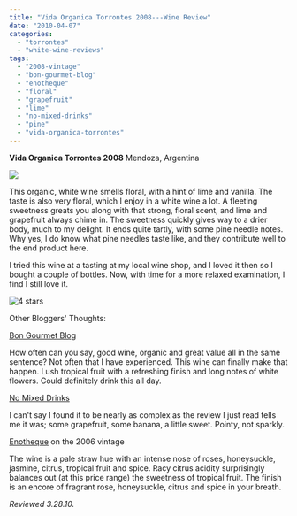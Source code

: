 ```yaml
---
title: "Vida Organica Torrontes 2008---Wine Review"
date: "2010-04-07"
categories:
  - "torrontes"
  - "white-wine-reviews"
tags:
  - "2008-vintage"
  - "bon-gourmet-blog"
  - "enotheque"
  - "floral"
  - "grapefruit"
  - "lime"
  - "no-mixed-drinks"
  - "pine"
  - "vida-organica-torrontes"
---
```


**Vida Organica Torrontes 2008** Mendoza, Argentina

![](http://www.rebeccagomezfarrell.com/gourmez/photos/vidaorganicatorrontes.JPG)

This organic, white wine smells floral, with a hint of lime and vanilla. The taste is also very floral, which I enjoy in a white wine a lot. A fleeting sweetness greats you along with that strong, floral scent, and lime and grapefruit always chime in. The sweetness quickly gives way to a drier body, much to my delight. It ends quite tartly, with some pine needle notes. Why yes, I do know what pine needles taste like, and they contribute well to the end product here.

I tried this wine at a tasting at my local wine shop, and I loved it then so I bought a couple of bottles. Now, with time for a more relaxed examination, I find I still love it.




<div class="caption">

![4 stars](http://s3.amazonaws.com/thegourmez-wpmedia/2009/02/rating_truffle1.gif "rating_truffle1")</div>
  Other Bloggers' Thoughts:

[Bon Gourmet Blog](http://blog.bon-gourmet.com/2009/11/02/2008-familia-zuccardi--vida-organica-torrontes.aspx?ref=rss)

How often can you say, good wine, organic and great value all in the same sentence? Not often that I have experienced. This wine can finally make that happen. Lush tropical fruit with a refreshing finish and long notes of white flowers. Could definitely drink this all day.

[No Mixed Drinks](http://nomixeddrinks.org/2009/11/28/vida-organica-torrontes/)

I can't say I found it to be nearly as complex as the review I just read tells me it was; some grapefruit, some banana, a little sweet. Pointy, not sparkly.

[Enotheque](http://www.enotheque.com/2006/11/familia-zuccardi-vida-orgnica-label.html) on the 2006 vintage

The wine is a pale straw hue with an intense nose of roses, honeysuckle, jasmine, citrus, tropical fruit and spice. Racy citrus acidity surprisingly balances out (at this price range) the sweetness of tropical fruit. The finish is an encore of fragrant rose, honeysuckle, citrus and spice in your breath.

_Reviewed 3.28.10._

